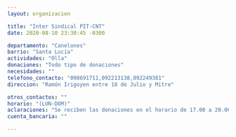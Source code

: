 ```yaml
---
layout: organizacion

title: "Inter Sindical PIT-CNT"
date: 2020-08-10 23:30:45 -0300

departamento: "Canelones"
barrio: "Santa Lucía"
actividades: "Olla"
donaciones: "Todo tipo de donaciones"
necesidades: ""
telefono_contacto: "098691711,092213138,092249381"
direccion: "Ramón Irigoyen entre 18 de Julio y Mitre"

otros_contactos: ""
horario: "(LUN-DOM)"
aclaraciones: "Se reciben las donaciones en el horario de 17.00 a 20.00 hs en el local de la Inter Sindical del PIT-CNT. Sábados y domingos también merienda."
cuenta_bancaria: ""

---
```

